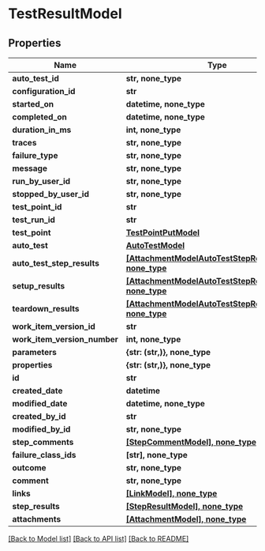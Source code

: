 # TestResultModel


## Properties
Name | Type | Description | Notes
------------ | ------------- | ------------- | -------------
**auto_test_id** | **str, none_type** |  | [optional] 
**configuration_id** | **str** |  | [optional] 
**started_on** | **datetime, none_type** |  | [optional] 
**completed_on** | **datetime, none_type** |  | [optional] 
**duration_in_ms** | **int, none_type** |  | [optional] 
**traces** | **str, none_type** |  | [optional] 
**failure_type** | **str, none_type** |  | [optional] 
**message** | **str, none_type** |  | [optional] 
**run_by_user_id** | **str, none_type** |  | [optional] 
**stopped_by_user_id** | **str, none_type** |  | [optional] 
**test_point_id** | **str** |  | [optional] 
**test_run_id** | **str** |  | [optional] 
**test_point** | [**TestPointPutModel**](TestPointPutModel.md) |  | [optional] 
**auto_test** | [**AutoTestModel**](AutoTestModel.md) |  | [optional] 
**auto_test_step_results** | [**[AttachmentModelAutoTestStepResultsModel], none_type**](AttachmentModelAutoTestStepResultsModel.md) |  | [optional] 
**setup_results** | [**[AttachmentModelAutoTestStepResultsModel], none_type**](AttachmentModelAutoTestStepResultsModel.md) |  | [optional] 
**teardown_results** | [**[AttachmentModelAutoTestStepResultsModel], none_type**](AttachmentModelAutoTestStepResultsModel.md) |  | [optional] 
**work_item_version_id** | **str** |  | [optional] 
**work_item_version_number** | **int, none_type** |  | [optional] 
**parameters** | **{str: (str,)}, none_type** |  | [optional] 
**properties** | **{str: (str,)}, none_type** |  | [optional] 
**id** | **str** |  | [optional] 
**created_date** | **datetime** |  | [optional] 
**modified_date** | **datetime, none_type** |  | [optional] 
**created_by_id** | **str** |  | [optional] 
**modified_by_id** | **str, none_type** |  | [optional] 
**step_comments** | [**[StepCommentModel], none_type**](StepCommentModel.md) |  | [optional] 
**failure_class_ids** | **[str], none_type** |  | [optional] 
**outcome** | **str, none_type** |  | [optional] 
**comment** | **str, none_type** |  | [optional] 
**links** | [**[LinkModel], none_type**](LinkModel.md) |  | [optional] 
**step_results** | [**[StepResultModel], none_type**](StepResultModel.md) |  | [optional] 
**attachments** | [**[AttachmentModel], none_type**](AttachmentModel.md) |  | [optional] 

[[Back to Model list]](../README.md#documentation-for-models) [[Back to API list]](../README.md#documentation-for-api-endpoints) [[Back to README]](../README.md)


